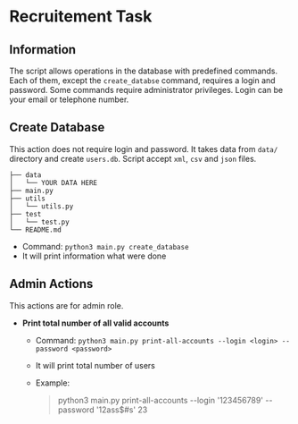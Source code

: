 # Recruitement Task

## Information
The script allows operations in the database with predefined commands. Each of them, except the `create_databse` command, requires a login and password. Some commands require administrator privileges. Login can be your email or telephone number.

## Create Database
This action does not require login and password. It takes data from `data/` directory and create `users.db`. Script accept `xml`, `csv` and `json` files.
```
├── data
│   └── YOUR DATA HERE
├── main.py
├── utils
│   └── utils.py
├── test
│   └── test.py
└── README.md
```

- Command: `python3 main.py create_database`
- It will print information what were done

## Admin Actions
This actions are for admin role.
- **Print total number of all valid accounts**
    - Command: `python3 main.py print-all-accounts --login <login> --password <password>`
    - It will print total number of users
    - Example: 

        >python3 main.py print-all-accounts --login '123456789' --password '12ass$#s'
        23

